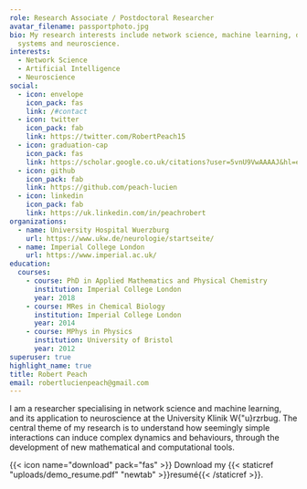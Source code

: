 ```yaml
---
role: Research Associate / Postdoctoral Researcher
avatar_filename: passportphoto.jpg
bio: My research interests include network science, machine learning, dynamical
  systems and neuroscience.
interests:
  - Network Science
  - Artificial Intelligence
  - Neuroscience
social:
  - icon: envelope
    icon_pack: fas
    link: /#contact
  - icon: twitter
    icon_pack: fab
    link: https://twitter.com/RobertPeach15
  - icon: graduation-cap
    icon_pack: fas
    link: https://scholar.google.co.uk/citations?user=5vnU9VwAAAAJ&hl=en
  - icon: github
    icon_pack: fab
    link: https://github.com/peach-lucien
  - icon: linkedin
    icon_pack: fab
    link: https://uk.linkedin.com/in/peachrobert
organizations:
  - name: University Hospital Wuerzburg
    url: https://www.ukw.de/neurologie/startseite/
  - name: Imperial College London
    url: https://www.imperial.ac.uk/
education:
  courses:
    - course: PhD in Applied Mathematics and Physical Chemistry
      institution: Imperial College London
      year: 2018
    - course: MRes in Chemical Biology
      institution: Imperial College London
      year: 2014
    - course: MPhys in Physics
      institution: University of Bristol
      year: 2012
superuser: true
highlight_name: true
title: Robert Peach
email: robertlucienpeach@gmail.com
---
```

I am a researcher specialising in network science and machine learning, and its application to neuroscience at the University Klinik W{"u}rzrbug. The central theme of my research is to understand how seemingly simple interactions can induce complex dynamics and behaviours, through the development of new mathematical and computational tools. 

{{< icon name="download" pack="fas" >}} Download my {{< staticref "uploads/demo_resume.pdf" "newtab" >}}resumé{{< /staticref >}}.
